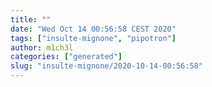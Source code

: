 ```yaml
---
title: ""
date: "Wed Oct 14 00:56:58 CEST 2020"
tags: ["insulte-mignone", "pipotron"]
author: m1ch3l
categories: ["generated"]
slug: "insulte-mignone/2020-10-14-00:56:58"
---
```



